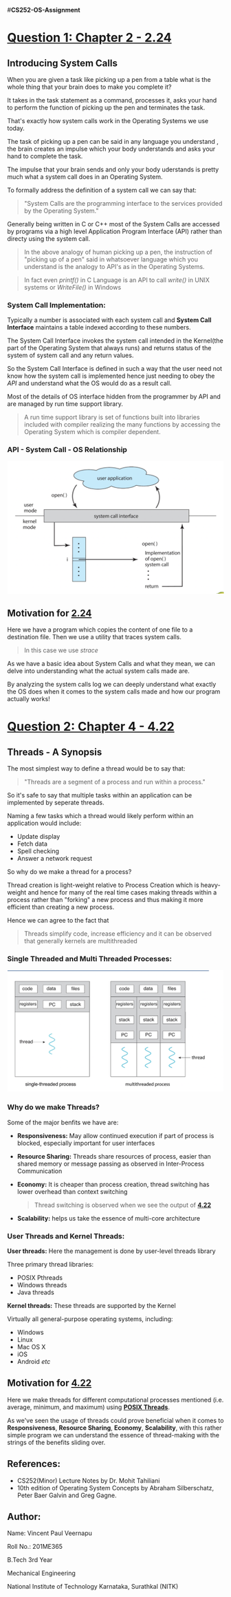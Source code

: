 #**CS252-OS-Assignment**

# [Question 1: Chapter 2 - 2.24](https://github.com/VincentPaulV/CS252-OS-Assignment/tree/main/Q1-2.24)

##  Introducing System Calls
When you are given a task like picking up a pen from a table what is the whole thing that your brain does to make you complete it?

It takes in the task statement as a command, processes it, asks your hand to perform the function of picking up the pen and terminates the task.

That's exactly how system calls work in the Operating Systems we use today.

The task of picking up a pen can be said in any language you understand , the brain creates an impulse which your body understands and asks your hand to complete the task.

The impulse that your brain sends and only your body uderstands is pretty much what a system call does in an Operating System.

To formally address the definition of a system call we can say that:

> "System Calls are the programming interface to the services provided by the Operating System."

Generally being written in C or C++ most of the System Calls are accessed by programs via a high level Application Program Interface (API) rather than directy using the system call.

>In the above analogy of human picking up a pen, the instruction of "picking up of a pen" said in whatsoever language which you understand is the analogy to API's as in the Operating Systems.

>In fact even *printf()* in C Language is an API to call *write()* in UNIX systems or *WriteFile()* in Windows

### System Call Implementation:

Typically a number is associated with each system call and **System Call Interface** maintains a table indexed according to these numbers.

The System Call Interface invokes the system call intended in the Kernel(the part of the Operating System that always runs) and returns status of the system of system call and any return values.

So the System Call Interface is defined in such a way that the user need not know how the system call is implemented hence just needing to obey the *API* and understand what the OS would do as a result call.

Most of the details of OS interface hidden from the programmer by API and are managed by run time support library.

>A run time support library is set of functions built into libraries included with compiler realizing the many functions by accessing the Operating System which is compiler dependent.

### API - System Call - OS Relationship

![API-System Call-OS Relationship](/images/api_os_relation.png)

## Motivation for [2.24](https://github.com/VincentPaulV/CS252-OS-Assignment/tree/main/Q2-4.22)

Here we have a program which copies the content of one file to a destination file.
Then we use a utility that traces system calls.
>In this case we use *strace*

As we have a basic idea about System Calls and what they mean, we can delve into understanding what the actual system calls made are.

By analyzing the system calls log we can deeply understand what exactly the OS does when it comes to the system calls made and how our program actually works!




# [Question 2: Chapter 4 - 4.22](https://github.com/VincentPaulV/CS252-OS-Assignment/tree/main/Q2-4.22)

## Threads - A Synopsis
The most simplest way to define a thread would be to say that:
> "Threads are a segment of a process and run within a process."

So it's safe to say that multiple tasks within an application can be implemented by seperate threads.

Naming a few tasks which a thread would likely perform within an application would include:
* Update display
* Fetch data
* Spell checking
* Answer a network request

So why do we make a thread for a process?

Thread creation is light-weight relative to Process Creation which is heavy-weight and hence for many of the real time cases making threads within a process rather than "forking" a new process and thus making it more efficient than creating a new process.

Hence we can agree to the fact that
> Threads simplify code, increase efficiency and it can be observed that generally kernels are multithreaded

### Single Threaded and Multi Threaded Processes:

![Multi-Thread vs Single Thread](/images/multi_thread_process.png)
### Why do we make Threads?
Some of the major benfits we have are:
* **Responsiveness:** May allow continued execution if part of process is blocked, especially important for user interfaces
* **Resource Sharing:** Threads share resources of process, easier than shared memory or message passing as observed in Inter-Process Communication
* **Economy:** It is cheaper than process creation, thread switching has lower overhead than context switching

   > Thread switching is observed when we see the output of [**4.22**](https://github.com/VincentPaulV/CS252-OS-Assignment/tree/main/Q2-4.22)
* **Scalability:** helps us take the essence of multi-core architecture

### User Threads and Kernel Threads:

**User threads:** Here the management is done by user-level threads library
  
  Three primary thread libraries:
  * POSIX Pthreads
  * Windows threads
  * Java threads

**Kernel threads:** These threads are supported by the Kernel

  Virtually all general-purpose operating systems, including:
  * Windows
  * Linux
  * Mac OS X
  * iOS
  * Android *etc*

## Motivation for [**4.22**](https://github.com/VincentPaulV/CS252-OS-Assignment/tree/main/Q2-4.22)

Here we make threads for different computational processes mentioned (i.e. average, minimum, and maximum) using [**POSIX Threads**](https://github.com/VincentPaulV/CS252-OS-Assignment#user-threads-and-kernel-threads).

As we've seen the usage of threads could prove beneficial when it comes to **Responsiveness**, **Resource Sharing**, **Economy**, **Scalability**, with this rather simple program we can understand the essence of thread-making with the strings of the benefits sliding over.

## References:
- CS252(Minor) Lecture Notes by Dr. Mohit Tahiliani
- 10th edition of Operating System Concepts by Abraham Silberschatz, Peter Baer Galvin and Greg Gagne.

## Author:
Name: Vincent Paul Veernapu

Roll No.: 201ME365

B.Tech 3rd Year 

Mechanical Engineering

National Institute of Technology Karnataka, Surathkal (NITK)
 








